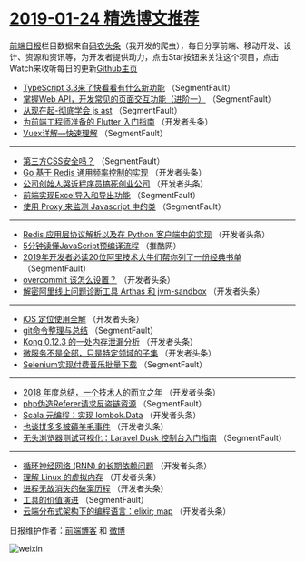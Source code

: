 # [2019-01-24 精选博文推荐](http://hao.caibaojian.com/date/2019/01/24)

[前端日报](http://caibaojian.com/c/news)栏目数据来自[码农头条](http://hao.caibaojian.com/)（我开发的爬虫），每日分享前端、移动开发、设计、资源和资讯等，为开发者提供动力，点击Star按钮来关注这个项目，点击Watch来收听每日的更新[Github主页](https://github.com/kujian/frontendDaily)
* [TypeScript 3.3来了快看看有什么新功能](http://hao.caibaojian.com/98908.html) （SegmentFault）
* [掌握Web API，开发常见的页面交互功能（进阶一）](http://hao.caibaojian.com/98921.html) （SegmentFault）
* [从现在起-彻底学会 js ast](http://hao.caibaojian.com/98920.html) （SegmentFault）
* [为前端工程师准备的 Flutter 入门指南](http://hao.caibaojian.com/98931.html) （开发者头条）
* [Vuex详解&#8212;快速理解](http://hao.caibaojian.com/98922.html) （SegmentFault）

***
* [第三方CSS安全吗？](http://hao.caibaojian.com/98913.html) （SegmentFault）
* [Go 基于 Redis 通用频率控制的实现](http://hao.caibaojian.com/98935.html) （开发者头条）
* [公司创始人哭诉程序员搞死创业公司](http://hao.caibaojian.com/98927.html) （开发者头条）
* [前端实现Excel导入和导出功能](http://hao.caibaojian.com/98906.html) （SegmentFault）
* [使用 Proxy 来监测 Javascript 中的类](http://hao.caibaojian.com/98907.html) （SegmentFault）

***
* [Redis 应用层协议解析以及在 Python 客户端中的实现](http://hao.caibaojian.com/98952.html) （开发者头条）
* [5分钟读懂JavaScript预编译流程](http://hao.caibaojian.com/98983.html) （推酷网）
* [2019年开发者必读20位阿里技术大牛们帮你列了一份经典书单](http://hao.caibaojian.com/98914.html) （SegmentFault）
* [overcommit 该怎么设置？](http://hao.caibaojian.com/98946.html) （开发者头条）
* [解密阿里线上问题诊断工具 Arthas 和 jvm-sandbox](http://hao.caibaojian.com/98925.html) （开发者头条）

***
* [iOS 定位使用全解](http://hao.caibaojian.com/98936.html) （开发者头条）
* [git命令整理与总结](http://hao.caibaojian.com/98915.html) （SegmentFault）
* [Kong 0.12.3 的一处内存泄漏分析](http://hao.caibaojian.com/98947.html) （开发者头条）
* [微服务不是全部，只是特定领域的子集](http://hao.caibaojian.com/98926.html) （开发者头条）
* [Selenium实现付费音乐批量下载](http://hao.caibaojian.com/98905.html) （SegmentFault）

***
* [2018 年度总结，一个技术人的而立之年](http://hao.caibaojian.com/98937.html) （开发者头条）
* [php伪造Referer请求反盗链资源](http://hao.caibaojian.com/98916.html) （SegmentFault）
* [Scala 元编程：实现 lombok.Data](http://hao.caibaojian.com/98948.html) （开发者头条）
* [也谈拼多多被薅羊毛事件](http://hao.caibaojian.com/98938.html) （开发者头条）
* [无头浏览器测试可视化：Laravel Dusk 控制台入门指南](http://hao.caibaojian.com/98917.html) （SegmentFault）

***
* [循环神经网络 (RNN) 的长期依赖问题](http://hao.caibaojian.com/98949.html) （开发者头条）
* [理解 Linux 的虚拟内存](http://hao.caibaojian.com/98928.html) （开发者头条）
* [进程无故消失的破案历程](http://hao.caibaojian.com/98939.html) （开发者头条）
* [工具的价值演进](http://hao.caibaojian.com/98918.html) （SegmentFault）
* [云端分布式架构下的编程语言：elixir; map](http://hao.caibaojian.com/98950.html) （开发者头条）

日报维护作者：[前端博客](http://caibaojian.com/) 和 [微博](http://caibaojian.com/go/weibo)

![weixin](https://user-images.githubusercontent.com/3055447/38468989-651132ac-3b80-11e8-8e6b-15122322a9d7.png)